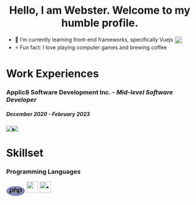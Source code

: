 <h1 align="center">
    Hello, I am Webster. Welcome to my humble profile.
</h1>

- 🌱 I’m currently learning front-end frameworks, specifically Vuejs <img align="center" height="20px" width="20px" src="https://cdn.simpleicons.org/vuedotjs/4FC08D" />
- ⚡ Fun fact: I love playing computer games and brewing coffee
<!--
- 🔭 I’m currently working on ...
- 👯 I’m looking to collaborate on ...
- 🤔 I’m looking for help with ...
- 💬 Ask me about ...
- 📫 How to reach me: ...
- 😄 Pronouns: ...
- ⚡ Fun fact: ...
-->

# Work Experiences

<h3>Applic8 Software Development Inc. - <i>Mid-level Software Developer</i></h3>

##### December 2020 - February 2023

<img align="left" src="https://img.shields.io/badge/Codeigniter-EF4223?style=for-the-badge&logo=codeigniter&logoColor=white">

<img align="left" src="https://img.shields.io/badge/JavaScript-323330?style=for-the-badge&logo=javascript&logoColor=F7DF1E">


-
<!-- <img align="left" src="" >  -->

# Skillset
### Programming Languages

<!-- <img align="center" height="50px" width="50px" style="margin-right: 5px" src="https://cdn.simpleicons.org/php/777BB4" /> -->

<!-- PHP -->
<img  align="left" height="50px" width="50px" style="margin-right: 5px" src="https://raw.githubusercontent.com/github/explore/ccc16358ac4530c6a69b1b80c7223cd2744dea83/topics/php/php.png" />
<!-- Javascript -->
<img align="left" height="30px" width="30px" style="margin-right: 5px" src="https://cdn.simpleicons.org/javascript/F7DF1E" />
<!-- JQuery -->
<img align="left" height="30px" width="30px" style="margin-right: 5px" src="https://cdn.simpleicons.org/jquery/0769AD" />

### 
-
<!-- Github Profile Visits -->
<!-- <a href="https://hits.seeyoufarm.com"><img src="https://hits.seeyoufarm.com/api/count/incr/badge.svg?url=https%3A%2F%2Fgithub.com%2Fwebsterbontilao%2Fhit-counter&count_bg=%23636363&title_bg=%23000000&icon=github.svg&icon_color=%23FFFFFF&title=visits&edge_flat=false"/></a> -->